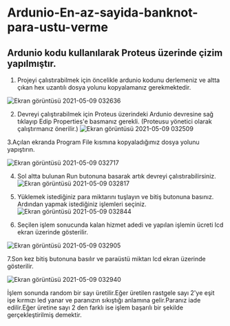 # Ardunio-En-az-sayida-banknot-para-ustu-verme
## Ardunio kodu kullanılarak Proteus üzerinde çizim yapılmıştır.

1. Projeyi çalıstırabilmek için öncelikle ardunio kodunu derlemeniz ve altta çıkan hex uzantılı dosya yolunu kopyalamanız gerekmektedir.


![Ekran görüntüsü 2021-05-09 032636](https://user-images.githubusercontent.com/56557278/117557207-462fc800-b079-11eb-98cf-11fb1a898f93.jpg)

2. Devreyi çalıştırabilmek için Proteus üzerindeki Ardunio devresine sağ tıklayıp Edip Properties'e basmanız gerekli.
(Proteusu yönetici olarak çalıştırmanız önerilir.)
![Ekran görüntüsü 2021-05-09 032509](https://user-images.githubusercontent.com/56557278/117557253-b3435d80-b079-11eb-8a51-0e2f3558605b.jpg)

3.Açılan ekranda Program File kısmına kopyaladığımız dosya yolunu yapıştırın.

![Ekran görüntüsü 2021-05-09 032717](https://user-images.githubusercontent.com/56557278/117557273-e1c13880-b079-11eb-9c0a-c827c647f0ec.jpg)

4. Sol altta bulunan Run butonuna basarak artık devreyi çalıstırabilirsiniz.
![Ekran görüntüsü 2021-05-09 032817](https://user-images.githubusercontent.com/56557278/117557416-4f219900-b07b-11eb-9943-8f4ad3787475.jpg)

5. Yüklemek istediğiniz para miktarını tuşlayın ve bitiş butonuna basınız. Ardından yapmak istediğiniz işlemleri seçiniz.
![Ekran görüntüsü 2021-05-09 032844](https://user-images.githubusercontent.com/56557278/117557440-94de6180-b07b-11eb-8447-0b810d7ee55a.jpg)

6. Seçilen işlem sonucunda kalan hizmet adedi ve yapılan işlemin ücreti lcd ekran üzerinde gösterilir.

![Ekran görüntüsü 2021-05-09 032905](https://user-images.githubusercontent.com/56557278/117557456-b4758a00-b07b-11eb-9cd0-4c2f53f5aa76.jpg)

7.Son kez bitiş butonuna basılır ve paraüstü miktarı lcd ekran üzerinde gösterilir.

![Ekran görüntüsü 2021-05-09 032940](https://user-images.githubusercontent.com/56557278/117557473-da029380-b07b-11eb-9425-0be0862638c2.jpg)


İşlem sonunda random bir sayı üretilir.Eğer üretilen rastgele sayı 2'ye eşit işe kırmızı led yanar ve paranızın sıkıştığı anlamına gelir.Paranız iade edilir.Eğer üretine sayı 2 den farklı ise işlem başarılı bir şekilde gerçekleştirilmiş demektir.
